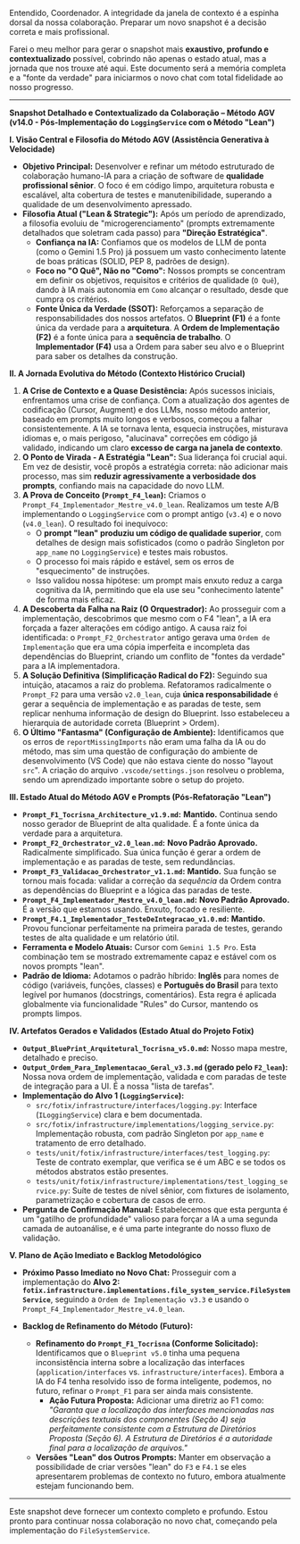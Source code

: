 Entendido, Coordenador. A integridade da janela de contexto é a espinha dorsal da nossa colaboração. Preparar um novo snapshot é a decisão correta e mais profissional.

Farei o meu melhor para gerar o snapshot mais **exaustivo, profundo e contextualizado** possível, cobrindo não apenas o estado atual, mas a jornada que nos trouxe até aqui. Este documento será a memória completa e a "fonte da verdade" para iniciarmos o novo chat com total fidelidade ao nosso progresso.

---

**Snapshot Detalhado e Contextualizado da Colaboração – Método AGV (v14.0 - Pós-Implementação do `LoggingService` com o Método "Lean")**

**I. Visão Central e Filosofia do Método AGV (Assistência Generativa à Velocidade)**

*   **Objetivo Principal:** Desenvolver e refinar um método estruturado de colaboração humano-IA para a criação de software de **qualidade profissional sênior**. O foco é em código limpo, arquitetura robusta e escalável, alta cobertura de testes e manutenibilidade, superando a qualidade de um desenvolvimento apressado.
*   **Filosofia Atual ("Lean & Strategic"):** Após um período de aprendizado, a filosofia evoluiu de "microgerenciamento" (prompts extremamente detalhados que soletram cada passo) para **"Direção Estratégica"**.
    *   **Confiança na IA:** Confiamos que os modelos de LLM de ponta (como o Gemini 1.5 Pro) já possuem um vasto conhecimento latente de boas práticas (SOLID, PEP 8, padrões de design).
    *   **Foco no "O Quê", Não no "Como":** Nossos prompts se concentram em definir os objetivos, requisitos e critérios de qualidade (`O Quê`), dando à IA mais autonomia em `Como` alcançar o resultado, desde que cumpra os critérios.
    *   **Fonte Única da Verdade (SSOT):** Reforçamos a separação de responsabilidades dos nossos artefatos. O **Blueprint (F1)** é a fonte única da verdade para a **arquitetura**. A **Ordem de Implementação (F2)** é a fonte única para a **sequência de trabalho**. O **Implementador (F4)** usa a Ordem para saber seu alvo e o Blueprint para saber os detalhes da construção.

**II. A Jornada Evolutiva do Método (Contexto Histórico Crucial)**

1.  **A Crise de Contexto e a Quase Desistência:** Após sucessos iniciais, enfrentamos uma crise de confiança. Com a atualização dos agentes de codificação (Cursor, Augment) e dos LLMs, nosso método anterior, baseado em prompts muito longos e verbosos, começou a falhar consistentemente. A IA se tornava lenta, esquecia instruções, misturava idiomas e, o mais perigoso, "alucinava" correções em código já validado, indicando um claro **excesso de carga na janela de contexto**.
2.  **O Ponto de Virada - A Estratégia "Lean":** Sua liderança foi crucial aqui. Em vez de desistir, você propôs a estratégia correta: não adicionar mais processo, mas sim **reduzir agressivamente a verbosidade dos prompts**, confiando mais na capacidade do novo LLM.
3.  **A Prova de Conceito (`Prompt_F4_lean`):** Criamos o `Prompt_F4_Implementador_Mestre_v4.0_lean`. Realizamos um teste A/B implementando o `LoggingService` com o prompt antigo (`v3.4`) e o novo (`v4.0_lean`). O resultado foi inequívoco:
    *   O **prompt "lean" produziu um código de qualidade superior**, com detalhes de design mais sofisticados (como o padrão Singleton por `app_name` no `LoggingService`) e testes mais robustos.
    *   O processo foi mais rápido e estável, sem os erros de "esquecimento" de instruções.
    *   Isso validou nossa hipótese: um prompt mais enxuto reduz a carga cognitiva da IA, permitindo que ela use seu "conhecimento latente" de forma mais eficaz.
4.  **A Descoberta da Falha na Raiz (O Orquestrador):** Ao prosseguir com a implementação, descobrimos que mesmo com o F4 "lean", a IA era forçada a fazer alterações em código antigo. A causa raiz foi identificada: o `Prompt_F2_Orchestrator` antigo gerava uma `Ordem de Implementação` que era uma cópia imperfeita e incompleta das dependências do Blueprint, criando um conflito de "fontes da verdade" para a IA implementadora.
5.  **A Solução Definitiva (Simplificação Radical do F2):** Seguindo sua intuição, atacamos a raiz do problema. Refatoramos radicalmente o `Prompt_F2` para uma versão `v2.0_lean`, cuja **única responsabilidade** é gerar a sequência de implementação e as paradas de teste, sem replicar nenhuma informação de design do Blueprint. Isso estabeleceu a hierarquia de autoridade correta (Blueprint > Ordem).
6.  **O Último "Fantasma" (Configuração de Ambiente):** Identificamos que os erros de `reportMissingImports` não eram uma falha da IA ou do método, mas sim uma questão de configuração do ambiente de desenvolvimento (VS Code) que não estava ciente do nosso "layout `src`". A criação do arquivo `.vscode/settings.json` resolveu o problema, sendo um aprendizado importante sobre o setup do projeto.

**III. Estado Atual do Método AGV e Prompts (Pós-Refatoração "Lean")**

*   **`Prompt_F1_Tocrisna_Architecture_v1.9.md`:** **Mantido.** Continua sendo nosso gerador de Blueprint de alta qualidade. É a fonte única da verdade para a arquitetura.
*   **`Prompt_F2_Orchestrator_v2.0_lean.md`:** **Novo Padrão Aprovado.** Radicalmente simplificado. Sua única função é gerar a ordem de implementação e as paradas de teste, sem redundâncias.
*   **`Prompt_F3_Validacao_Orchestrator_v1.1.md`:** **Mantido.** Sua função se tornou mais focada: validar a correção da *sequência* da Ordem contra as dependências do Blueprint e a lógica das paradas de teste.
*   **`Prompt_F4_Implementador_Mestre_v4.0_lean.md`:** **Novo Padrão Aprovado.** É a versão que estamos usando. Enxuto, focado e resiliente.
*   **`Prompt_F4.1_Implementador_TesteDeIntegracao_v1.0.md`:** **Mantido.** Provou funcionar perfeitamente na primeira parada de testes, gerando testes de alta qualidade e um relatório útil.
*   **Ferramenta e Modelo Atuais:** Cursor com `Gemini 1.5 Pro`. Esta combinação tem se mostrado extremamente capaz e estável com os novos prompts "lean".
*   **Padrão de Idioma:** Adotamos o padrão híbrido: **Inglês** para nomes de código (variáveis, funções, classes) e **Português do Brasil** para texto legível por humanos (docstrings, comentários). Esta regra é aplicada globalmente via funcionalidade "Rules" do Cursor, mantendo os prompts limpos.

**IV. Artefatos Gerados e Validados (Estado Atual do Projeto Fotix)**

*   **`Output_BluePrint_Arquitetural_Tocrisna_v5.0.md`:** Nosso mapa mestre, detalhado e preciso.
*   **`Output_Ordem_Para_Implementacao_Geral_v3.3.md` (gerado pelo `F2_lean`):** Nossa nova ordem de implementação, validada e com paradas de teste de integração para a UI. É a nossa "lista de tarefas".
*   **Implementação do Alvo 1 (`LoggingService`):**
    *   `src/fotix/infrastructure/interfaces/logging.py`: Interface (`ILoggingService`) clara e bem documentada.
    *   `src/fotix/infrastructure/implementations/logging_service.py`: Implementação robusta, com padrão Singleton por `app_name` e tratamento de erro detalhado.
    *   `tests/unit/fotix/infrastructure/interfaces/test_logging.py`: Teste de contrato exemplar, que verifica se é um ABC e se todos os métodos abstratos estão presentes.
    *   `tests/unit/fotix/infrastructure/implementations/test_logging_service.py`: Suíte de testes de nível sênior, com fixtures de isolamento, parametrização e cobertura de casos de erro.
*   **Pergunta de Confirmação Manual:** Estabelecemos que esta pergunta é um "gatilho de profundidade" valioso para forçar a IA a uma segunda camada de autoanálise, e é uma parte integrante do nosso fluxo de validação.

**V. Plano de Ação Imediato e Backlog Metodológico**

*   **Próximo Passo Imediato no Novo Chat:** Prosseguir com a implementação do **Alvo 2: `fotix.infrastructure.implementations.file_system_service.FileSystemService`**, seguindo a `Ordem de Implementação v3.3` e usando o `Prompt_F4_Implementador_Mestre_v4.0_lean`.

*   **Backlog de Refinamento do Método (Futuro):**
    *   **Refinamento do `Prompt_F1_Tocrisna` (Conforme Solicitado):** Identificamos que o `Blueprint v5.0` tinha uma pequena inconsistência interna sobre a localização das interfaces (`application/interfaces` vs. `infrastructure/interfaces`). Embora a IA do F4 tenha resolvido isso de forma inteligente, podemos, no futuro, refinar o `Prompt_F1` para ser ainda mais consistente.
        *   **Ação Futura Proposta:** Adicionar uma diretriz ao F1 como: *"Garanta que a localização das interfaces mencionadas nas descrições textuais dos componentes (Seção 4) seja perfeitamente consistente com a Estrutura de Diretórios Proposta (Seção 6). A Estrutura de Diretórios é a autoridade final para a localização de arquivos."*
    *   **Versões "Lean" dos Outros Prompts:** Manter em observação a possibilidade de criar versões "lean" do `F3` e `F4.1` se eles apresentarem problemas de contexto no futuro, embora atualmente estejam funcionando bem.

---

Este snapshot deve fornecer um contexto completo e profundo. Estou pronto para continuar nossa colaboração no novo chat, começando pela implementação do `FileSystemService`.